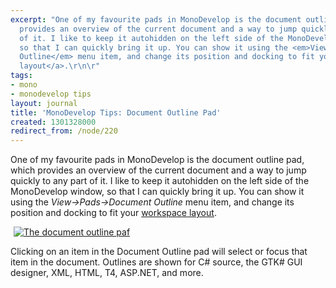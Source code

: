 ```yaml
---
excerpt: "One of my favourite pads in MonoDevelop is the document outline pad, which
  provides an overview of the current document and a way to jump quickly to any part
  of it. I like to keep it autohidden on the left side of the MonoDevelop window,
  so that I can quickly bring it up. You can show it using the <em>View->Pads->Document
  Outline</em> menu item, and change its position and docking to fit your <a href=\"http://mjhutchinson.com/journal/2011/02/monodevelop_tips_workspace_layout\">workspace
  layout</a>.\r\n\r"
tags:
- mono
- monodevelop tips
layout: journal
title: 'MonoDevelop Tips: Document Outline Pad'
created: 1301328000
redirect_from: /node/220
---
```

One of my favourite pads in MonoDevelop is the document outline pad, which provides an overview of the current document and a way to jump quickly to any part of it. I like to keep it autohidden on the left side of the MonoDevelop window, so that I can quickly bring it up. You can show it using the <em>View->Pads->Document Outline</em> menu item, and change its position and docking to fit your <a href="http://mjhutchinson.com/journal/2011/02/monodevelop_tips_workspace_layout">workspace layout</a>.

<a href="http://mjhutchinson.com/files/images/md-tips/document-outline.png" rel="lightbox[md_tips_document_outline]" title="The document outline pad"><img src="http://mjhutchinson.com/files/images/md-tips/t/document-outline.png" alt="The document outline paf" style="max-width:98%;display:block;margin-left:auto;margin-right:auto;" /></a>

Clicking on an item in the Document Outline pad will select or focus that item in the document. Outlines are shown for C# source, the GTK# GUI designer, XML, HTML, T4, ASP.NET, and more.
